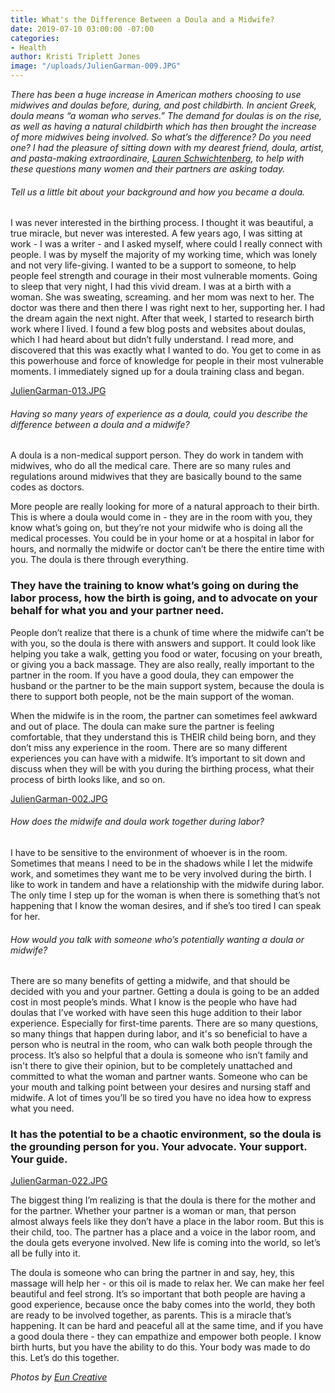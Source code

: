 ```yaml
---
title: What's the Difference Between a Doula and a Midwife?
date: 2019-07-10 03:00:00 -07:00
categories:
- Health
author: Kristi Triplett Jones
image: "/uploads/JulienGarman-009.JPG"
---
```


_There has been a huge increase in American mothers choosing to use midwives and doulas before, during, and post childbirth. In ancient Greek, doula means “a woman who serves.” The demand for doulas is on the rise, as well as having a natural childbirth which has then brought the increase of more midwives being involved. So what’s the difference? Do you need one? I had the pleasure of sitting down with my dearest friend, doula, artist, and pasta-making extraordinaire, [Lauren Schwichtenberg](https://www.instagram.com/byellbee/), to help with these questions many women and their partners are asking today._ 

###### Tell us a little bit about your background and how you became a doula.

I was never interested in the birthing process. I thought it was beautiful, a true miracle, but never was interested. A few years ago, I was sitting at work - I was a writer - and I asked myself, where could I really connect with people. I was by myself the majority of my working time, which was lonely and not very life-giving. I wanted to be a support to someone, to help people feel strength and courage in their most vulnerable moments. Going to sleep that very night, I had this vivid dream. I was at a birth with a woman. She was sweating, screaming. and her mom was next to her. The doctor was there and then there I was right next to her, supporting her. I had the dream again the next night. After that week, I started to research birth work where I lived. I found a few blog posts and websites about doulas, which I had heard about but didn’t fully understand. I read more, and discovered that this was exactly what I wanted to do. You get to come in as this powerhouse and force of knowledge for people in their most vulnerable moments. I immediately signed up for a doula training class and began. 

[JulienGarman-013.JPG](/uploads/JulienGarman-013.JPG)

###### Having so many years of experience as a doula, could you describe the difference between a doula and a midwife? 

A doula is a non-medical support person. They do work in tandem with midwives, who do all the medical care. There are so many rules and regulations around midwives that they are basically bound to the same codes as doctors. 

More people are really looking for more of a natural approach to their birth. This is where a doula would come in - they are in the room with you, they know what’s going on, but they’re not your midwife who is doing all the medical processes. You could be in your home or at a hospital in labor for hours, and normally the midwife or doctor can’t be there the entire time with you. The doula is there through everything. 

### They have the training to know what’s going on during the labor process, how the birth is going, and to advocate on your behalf for what you and your partner need. 

People don’t realize that there is a chunk of time where the midwife can’t be with you, so the doula is there with answers and support. It could look like helping you take a walk, getting you food or water, focusing on your breath, or giving you a back massage. They are also really, really important to the partner in the room. If you have a good doula, they can empower the husband or the partner to be the main support system, because the doula is there to support both people, not be the main support of the woman. 

When the midwife is in the room, the partner can sometimes feel awkward and out of place. The doula can make sure the partner is feeling comfortable, that they understand this is THEIR child being born, and they don’t miss any experience in the room. There are so many different experiences you can have with a midwife. It’s important to sit down and discuss when they will be with you during the birthing process, what their process of birth looks like, and so on. 

[JulienGarman-002.JPG](/uploads/JulienGarman-002.JPG)

###### How does the midwife and doula work together during labor?

I have to be sensitive to the environment of whoever is in the room. Sometimes that means I need to be in the shadows while I let the midwife work, and sometimes they want me to be very involved during the birth. I like to work in tandem and have a relationship with the midwife during labor. The only time I step up for the woman is when there is something that’s not happening that I know the woman desires, and if she’s too tired I can speak for her. 

###### How would you talk with someone who’s potentially wanting a doula or midwife?
 
There are so many benefits of getting a midwife, and that should be decided with you and your partner. Getting a doula is going to be an added cost in most people’s minds. What I know is the people who have had doulas that I’ve worked with have seen this huge addition to their labor experience. Especially for first-time parents. There are so many questions, so many things that happen during labor, and it's so beneficial to have a person who is neutral in the room, who can walk both people through the process. It’s also so helpful that a doula is someone who isn’t family and isn't there to give their opinion, but to be completely unattached and committed to what the woman and partner wants. Someone who can be your mouth and talking point between your desires and nursing staff and midwife. A lot of times you’ll be so tired you have no idea how to express what you need. 

### It has the potential to be a chaotic environment, so the doula is the grounding person for you. Your advocate. Your support. Your guide.

[JulienGarman-022.JPG](/uploads/JulienGarman-022.JPG)

The biggest thing I’m realizing is that the doula is there for the mother and for the partner. Whether your partner is a woman or man, that person almost always feels like they don’t have a place in the labor room. But this is their child, too. The partner has a place and a voice in the labor room, and the doula gets everyone involved. New life is coming into the world, so let’s all be fully into it. 

The doula is someone who can bring the partner in and say, hey, this massage will help her - or this oil is made to relax her. We can make her feel beautiful and feel strong. It’s so important that  both people are having a good experience, because once the baby comes into the world, they both are ready to be involved together, as parents. This is a miracle that’s happening. It can be hard and peaceful all at the same time, and if you have a good doula there - they can empathize and empower both people. I know birth hurts, but you have the ability to do this. Your body was made to do this. Let’s do this together.

_Photos by [Eun Creative](http://www.euncreative.com/)_